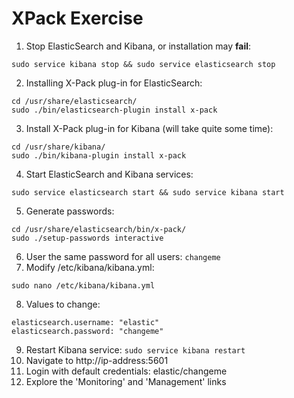 # XPack Exercise #

1. Stop ElasticSearch and Kibana, or installation may **fail**:
```
sudo service kibana stop && sudo service elasticsearch stop
```
2. Installing X-Pack plug-in for ElasticSearch:
```
cd /usr/share/elasticsearch/
sudo ./bin/elasticsearch-plugin install x-pack
```
3. Install X-Pack plug-in for Kibana (will take quite some time):
```
cd /usr/share/kibana/
sudo ./bin/kibana-plugin install x-pack
```
4. Start ElasticSearch and Kibana services:
```
sudo service elasticsearch start && sudo service kibana start
```
5. Generate passwords:
```
cd /usr/share/elasticsearch/bin/x-pack/
sudo ./setup-passwords interactive
```
6. User the same password for all users: ```changeme```
7. Modify /etc/kibana/kibana.yml:
```
sudo nano /etc/kibana/kibana.yml
```
8. Values to change:
```
elasticsearch.username: "elastic"
elasticsearch.password: "changeme"
```
9. Restart Kibana service: `sudo service kibana restart`
10. Navigate to http://ip-address:5601
11. Login with default credentials: elastic/changeme
12. Explore the 'Monitoring' and 'Management' links